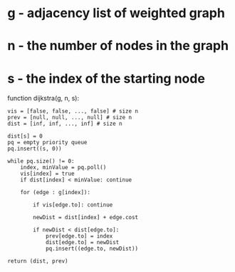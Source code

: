 # g - adjacency list of weighted graph
# n - the number of nodes in the graph
# s - the index of the starting node
function dijkstra(g, n, s):

    vis = [false, false, ..., false] # size n
    prev = [null, null, ..., null] # size n
    dist = [inf, inf, ..., inf] # size n

    dist[s] = 0
    pq = empty priority queue
    pq.insert((s, 0))

    while pq.size() != 0:
        index, minValue = pq.poll()
        vis[index] = true
        if dist[index] < minValue: continue

        for (edge : g[index]):

            if vis[edge.to]: continue

            newDist = dist[index] + edge.cost

            if newDist < dist[edge.to]:
                prev[edge.to] = index 
                dist[edge.to] = newDist
                pq.insert((edge.to, newDist))

    return (dist, prev)


